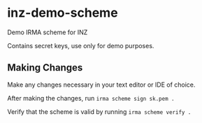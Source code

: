 # inz-demo-scheme
Demo IRMA scheme for INZ

Contains secret keys, use only for demo purposes.

## Making Changes
Make any changes necessary in your text editor or IDE of choice.

After making the changes, run `irma scheme sign sk.pem .`

Verify that the scheme is valid by running `irma scheme verify .`
